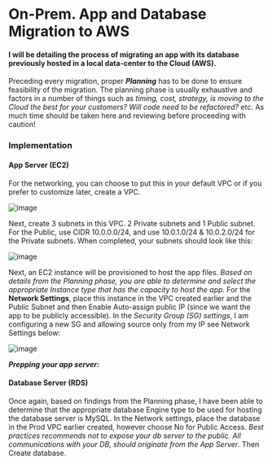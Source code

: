 # On-Prem. App and Database Migration to AWS

#### I will be detailing the process of migrating an app with its database previously hosted in a local data-center to the Cloud (AWS).

Preceding every migration, proper **_Planning_** has to be done to ensure feasibility of the migration. The planning phase is usually exhaustive and factors in a number of things such as *timing, cost, strategy, is moving to the Cloud the best for your customers? Will code need to be refactored?* etc. As much time should be taken here and reviewing before proceeding with caution!

### Implementation
#### App Server (EC2)
For the networking, you can choose to put this in your default VPC or if you prefer to customize later, create a VPC.

![image](https://user-images.githubusercontent.com/64602124/212645110-ba4a6991-d4e0-4c7d-b050-bb0c378650f6.png)

Next, create 3 subnets in this VPC. 2 Private subnets and 1 Public subnet. For the Public, use CIDR 10.0.0.0/24, and use 10.0.1.0/24 & 10.0.2.0/24 for the Private subnets. When completed, your subnets should look like this:

![image](https://user-images.githubusercontent.com/64602124/212647761-385e464e-dd51-4ad7-9155-2e17ac5a1c8d.png)

Next, an EC2 instance will be provisioned to host the app files. *Based on details from the Planning phase, you are able to determine and select the appropriate Instance type that has the capacity to host the app.* For the **Network Settings**, place this instance in the VPC created earlier and the Public Subnet and then Enable Auto-assign public IP (since we want the app to be publicly accessible). In the *Security Group (SG) settings*, I am configuring a new SG and allowing source only from my IP see Network Settings below:

![image](https://user-images.githubusercontent.com/64602124/212653946-24eb3ef2-7d47-417a-bcd6-1aaba87f0654.png)

**_Prepping your app server:_**


#### Database Server (RDS)
Once again, based on findings from the Planning phase, I have been able to determine that the appropriate database Engine type to be used for hosting the database server is MySQL. In the Network settings, place the database in the Prod VPC earlier created, however choose No for Public Access. *Best practices recommends not to expose your db server to the public. All communications with your DB, should originate from the App Server*. Then Create database.
